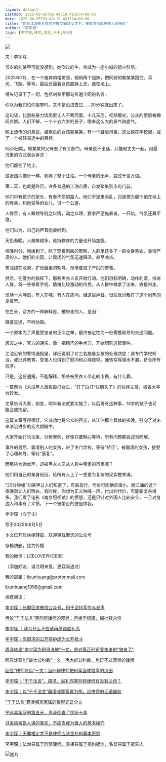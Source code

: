 ```yaml
---
layout: default
Lastmod: 2025-08-05T09:49:19.491674+00:00
date: 2025-08-05T09:49:19.491524+00:00
title: "四川江油多名市民声援受霸凌女学生，被警方指挥黑衣人员带走"
author: "李宇琛"
tags: [李宇琛,律师,法言,千千,刑辩]
---
```


![](https://images.weserv.nl/?url=https%3A//mmbiz.qpic.cn/sz_mmbiz_jpg/GaS2h7I0EdeFKjdHOI21aSgcAkUSYU10Q9Zm8Mx6n8xZd58EszDOeuMC55Ob0QOqxHRoHNhE4Nw7a6L02pug4w/640%3Fwx_fmt%3Djpeg)

文｜李宇琛

15岁的刘某甲可能没想到，她吹过的牛，会成为一座小城的怒火引信。

2025年7月，在一个废弃的楼房里，她和两个姐妹，把同龄的赖某某围住。耳光、飞踹、辱骂，最后还逼着女孩脱掉上衣，跪在地上。

镜头记录下了一切，包括刘某甲那句传遍全网的名言：

你以为我们怕你报警吗，又不是没进去过……20分钟就出来了。

这句话，比那些暴力场面更让人不寒而栗。十几天后，视频曝光，公众的愤怒被瞬间点燃。人们不解，一个十五六岁的孩子，哪来这么大的戾气和底气。

网上流传的消息说，被欺负的女孩赖某某，有一个聋哑母亲。这让她在学校里，成了一个被轻易选中的目标。

8月3日晚，赖某某的父母去了有关部门。母亲说不出话，只能和丈夫一起，用最沉重的方式表达诉求：

他们跪在了地上。

这张照片像针一样，刺痛了整个江油。一个母亲的无声，胜过千言万语。

第二天，也就是昨日，许多普通的江油市民，自发聚集到市府门前。

他们中有孩子的家长，有看不惯的路人。他们不是来添乱，只是想为那个跪在地上的母亲，和她受辱的女儿，讨一个公道。

人群里，有人跟领导晓之以情，动之以理，要求严惩施暴者。一开始，气氛还算平稳。

他们以为，自己的声音能被听到。

天色渐晚，人越聚越多，维持秩序的力量也开始加强。

傍晚时分，增援到了。除了穿着制服的警察，人群里还多了一群全身黑衣、表情严肃的人。他们的出现，让现场的气氛迅速降温，直至冰点。

警戒线在收紧，扩音器里的劝导，渐渐变成了严厉的警告。

然后，在警方的指挥下，那些黑衣人员开始行动。他们目标明确，动作利落，挤进人群，将一些举着手机、情绪比较激动的市民，从人群中擒拿了出来，直接带走。

现场一片哗然，有人在喊，有人在质问。但这些声音，很快就消散在了这个闷热的夏夜里。

在白天，官方的一种解释是，被带走的人，是因：

阻塞交通，不听劝阻。

一个原本为了声援受害者的正义之举，最终被定性为一桩需要疏导的交通问题。

风波之中，官方的通告，像一把精巧的手术刀，开始切割这起事件。

江油公安的警情通报里，详细说明了对三名施暴女孩的处理决定：送专门学校矫治，或批评教育。受害人也得到了慰问和心理疏导。通告写得滴水不漏，符合所有程序。

只是，这份通报，不能解释，那些被黑衣人带走的市民，有什么罪。

一篇题为《未成年人嚣张殴打女生，“打了白打”快到头了》的快评文章，被各大平台转发。

文章告诉大家，别急，明年新法就要实施了，以后再有这种事，14岁的孩子也可能会被拘留。

这篇文章写得很好，它成功地将公众的目光，从江油那个具体的夜晚，引向了对未来法治进步的宏大期盼中。

大家开始讨论法条，分析案例，好像只要耐心等待，所有问题都会迎刃而解。

事件的最后，霸凌别人的女孩，进了专门学校，等待“矫正”。被霸凌的女孩，接受了心理疏导，等待“康复”。

而那些为她发声，却被黑衣人员从人群中带走的市民呢？

他们用自己的亲身经历，给所有人上了一堂更为复杂的现实教育课。

“20分钟姐”刘某甲让人们知道了，有些恶行，代价可能确实很小。而江油的这个夜晚则让人们明白，有时候，你想为正义呐喊一声，付出的代价，可能要复杂得多。我们看了电影《南京照相馆》的愤怒，还是只针对外国人比较安全，一旦对身边人和事有了义愤，下一个被带走的便是你我。

李宇琛（立于尘）

写于2025年8月5日

  

  

  

  

本文已开启快捷转载，欢迎转载至您的公众号

存档防删，接力传播

我的微信：LEELOVEPHOEBE

（添加好友，请注明来意，更容易通过）

我的邮箱：lixunhuang@protonmail.com

lixunhuang1996@gmail.com

推荐阅读：

[李宇琛｜长期征求微信公众号，用于坚持写作与发声](https://mp.weixin.qq.com/s?__biz=MzkwODI3Mjc0Mg==&mid=2247483923&idx=1&sn=600c02b5aad1699923ed69fda735e456&scene=21#wechat_redirect)

[再论“千千法言”等刑辩律师的双标：声援毕祺祺，揭批释永信](https://mp.weixin.qq.com/s?__biz=MzkyOTUzMDAxNw==&mid=2247485279&idx=1&sn=246b16013389077082d412bcd4011a7e&scene=21#wechat_redirect)

[李宇琛 ｜我为什么不应该再原谅赵孔亮](https://mp.weixin.qq.com/s?__biz=MzE5ODIxOTk1MQ==&mid=2247483676&idx=1&sn=9c8a1614f67b22897eab664f7db40be3&scene=21#wechat_redirect)

[李宇琛｜当周泽的公开辩护成为公开批斗](https://mp.weixin.qq.com/s?__biz=MzE5ODIxOTk1MQ==&mid=2247483865&idx=1&sn=d12e3fe0bc64708e755404b212d19cc3&scene=21#wechat_redirect)

[周泽转发“李宇琛为刑讯洗地”一文，是对真正刑讯受害者的“狼来了”](https://mp.weixin.qq.com/s?__biz=MzE5ODIxOTk1MQ==&mid=2247483784&idx=1&sn=4de93e507e24dee9bdaed2ede74e12ab&scene=21#wechat_redirect)

[回应沈亚川“最大公约数”一文：再大的公约数，也玩不过双标的律师](https://mp.weixin.qq.com/s?__biz=MzE5ODIxOTk1MQ==&mid=2247483844&idx=1&sn=df28f1f305a0e8427b071c09d4f21714&scene=21#wechat_redirect)

[回应“律师吃瓜”一文：当刑辩律师把刑案当成独享的瓜田](https://mp.weixin.qq.com/s?__biz=MzE5ODIxOTk1MQ==&mid=2247483819&idx=1&sn=2ae721f167bf17131d70aa10bc67b1ae&scene=21#wechat_redirect)

[李宇琛｜“千千法言”、周泽、赵孔亮等刑辩律师有没有父母？](https://mp.weixin.qq.com/s?__biz=MzE5ODIxOTk1MQ==&mid=2247483806&idx=1&sn=1e1b7557fc850d3364775d0e86ca3836&scene=21#wechat_redirect)

[李宇琛｜以“千千法言”霸凌喊冤家属为例，论律师的话语霸权](https://mp.weixin.qq.com/s?__biz=MzE5ODIxOTk1MQ==&mid=2247483733&idx=1&sn=0d38e45c2cb38f4081f5d9773d7dc39f&scene=21#wechat_redirect)

[“千千法言”霸凌喊冤家属的群聊记录全文](https://mp.weixin.qq.com/s?__biz=MzE5ODIxOTk1MQ==&mid=2247483773&idx=1&sn=d62f8391d7c1a407ca6a51138a8e7429&scene=21#wechat_redirect)

[宁远喜案庭审第五天，周泽倒查了徐昕十年](https://mp.weixin.qq.com/s?__biz=MzE5ODIxOTk1MQ==&mid=2247483725&idx=1&sn=b1ffec3488d72ec67d4094a64b388279&scene=21#wechat_redirect)

[只采信被告人讲的事实，不应当成为做人的基本操守](https://mp.weixin.qq.com/s?__biz=MzE5ODIxOTk1MQ==&mid=2247483715&idx=1&sn=e4eaff9453003899d225fa6062ef18b5&scene=21#wechat_redirect)

[李宇琛｜无罪推定并不是律师应该坚持的基本原则](https://mp.weixin.qq.com/s?__biz=MzE5ODIxOTk1MQ==&mid=2247483693&idx=1&sn=104b3b500eeade54204ea7e8708967d0&scene=21#wechat_redirect)

[李宇琛｜法治只属于刑辩律师，真相只属于机构媒体，名誉只属于被告人](https://mp.weixin.qq.com/s?__biz=MzE5ODIxOTk1MQ==&mid=2247483700&idx=1&sn=4093456838ac4d26e6c70f45d90043f9&scene=21#wechat_redirect)

![图片](https://images.weserv.nl/?url=https%3A//mmbiz.qpic.cn/sz_mmbiz_jpg/f2V5zMHOsPPUonmfCn3oJA2Z4cqbneJNWuww1x0VmEeHneymBxq6t6LQwyu4E2LyfnL2vKogORUxHQF2XibiaMjQ/640%3Fwx_fmt%3Djpeg)

